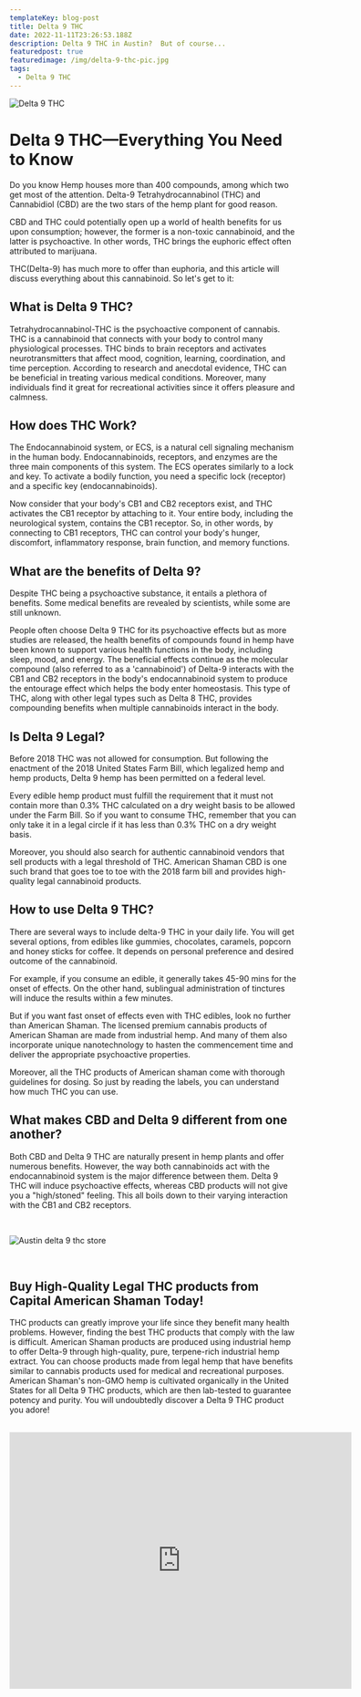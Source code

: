 ```yaml
---
templateKey: blog-post
title: Delta 9 THC
date: 2022-11-11T23:26:53.188Z
description: Delta 9 THC in Austin?  But of course...
featuredpost: true
featuredimage: /img/delta-9-thc-pic.jpg
tags:
  - Delta 9 THC
---
```

![Delta 9 THC](/img/delta-9-thc-pic.jpg "Delta 9")

# Delta 9 THC—Everything You Need to Know

Do you know Hemp houses more than 400 compounds, among which two get most of the attention. Delta-9 Tetrahydrocannabinol (THC) and Cannabidiol (CBD) are the two stars of the hemp plant for good reason.

CBD and THC could potentially open up a world of health benefits for us upon consumption; however, the former is a non-toxic cannabinoid, and the latter is psychoactive. In other words, THC brings the euphoric effect often attributed to marijuana.

THC(Delta-9) has much more to offer than euphoria, and this article will discuss everything about this cannabinoid. So let's get to it:

## What is Delta 9 THC?

Tetrahydrocannabinol-THC is the psychoactive component of cannabis. THC is a cannabinoid that connects with your body to control many physiological processes. THC binds to brain receptors and activates neurotransmitters that affect mood, cognition, learning, coordination, and time perception.
According to research and anecdotal evidence, THC can be beneficial in treating various medical conditions. Moreover, many individuals find it great for recreational activities since it offers pleasure and calmness.

## How does THC Work?

The Endocannabinoid system, or ECS, is a natural cell signaling mechanism in the human body. Endocannabinoids, receptors, and enzymes are the three main components of this system. The ECS operates similarly to a lock and key. To activate a bodily function, you need a specific lock (receptor) and a specific key (endocannabinoids).

Now consider that your body's CB1 and CB2 receptors exist, and THC activates the CB1 receptor by attaching to it. Your entire body, including the neurological system, contains the CB1 receptor. So, in other words, by connecting to CB1 receptors, THC can control your body's hunger, discomfort, inflammatory response, brain function, and memory functions.

## What are the benefits of Delta 9?

Despite THC being a psychoactive substance, it entails a plethora of benefits. Some medical benefits are revealed by scientists, while some are still unknown.

People often choose Delta 9 THC for its psychoactive effects but as more studies are released, the health benefits of compounds found in hemp have been known to support various health functions in the body, including sleep, mood, and energy.  The beneficial effects continue as the molecular compound (also referred to as a 'cannabinoid') of Delta-9 interacts with the CB1 and CB2 receptors in the body's endocannabinoid system to produce the entourage effect which helps the body enter homeostasis.  This type of THC, along with other legal types such as Delta 8 THC, provides compounding benefits when multiple cannabinoids interact in the body.

## Is Delta 9 Legal?

Before 2018 THC was not allowed for consumption. But following the enactment of the 2018 United States Farm Bill, which legalized hemp and hemp products, Delta 9 hemp has been permitted on a federal level.


Every edible hemp product must fulfill the requirement that it must not contain more than 0.3% THC calculated on a dry weight basis to be allowed under the Farm Bill. So if you want to consume THC, remember that you can only take it in a legal circle if it has less than 0.3% THC on a dry weight basis.

Moreover, you should also search for authentic cannabinoid vendors that sell products with a legal threshold of THC. American Shaman CBD is one such brand that goes toe to toe with the 2018 farm bill and provides high-quality legal cannabinoid products.

## How to use Delta 9 THC?

There are several ways to include delta-9 THC in your daily life. You will get several options, from edibles like gummies, chocolates, caramels, popcorn and honey sticks for coffee. It depends on personal preference and desired outcome of the cannabinoid. 

For example, if you consume an edible, it generally takes 45-90 mins for the onset of effects. On the other hand, sublingual administration of tinctures will induce the results within a few minutes.

But if you want fast onset of effects even with THC edibles, look no further than American Shaman. The licensed premium cannabis products of American Shaman are made from industrial hemp. And many of them also incorporate unique nanotechnology to hasten the commencement time and deliver the appropriate psychoactive properties.

Moreover, all the THC products of American shaman come with thorough guidelines for dosing. So just by reading the labels, you can understand how much THC you can use.

## What makes CBD and Delta 9 different from one another?

Both CBD and Delta 9 THC are naturally present in hemp plants and offer numerous benefits. However, the way both cannabinoids act with the endocannabinoid system is the major difference between them. Delta 9 THC will induce psychoactive effects, whereas CBD products will not give you a "high/stoned" feeling.  This all boils down to their varying interaction with the CB1 and CB2 receptors.

<br>

![Austin delta 9 thc store](/img/store-front-stretch-blog-image.jpg "Austin THC store")

 <br>

## Buy High-Quality Legal THC products from Capital American Shaman Today! 

THC products can greatly improve your life since they benefit many health problems. However, finding the best THC products that comply with the law is difficult. 
American Shaman products are produced using industrial hemp to offer Delta-9 through high-quality, pure, terpene-rich industrial hemp extract. You can choose products made from legal hemp that have benefits similar to cannabis products used for medical and recreational purposes.
American Shaman's non-GMO hemp is cultivated organically in the United States for all Delta 9 THC products, which are then lab-tested to guarantee potency and purity. You will undoubtedly discover a Delta 9 THC product you adore!

<br>

<center><iframe src="https://www.google.com/maps/embed?pb=!1m18!1m12!1m3!1d3442.5441840515764!2d-97.7283884!3d30.363901699999996!2m3!1f0!2f0!3f0!3m2!1i1024!2i768!4f13.1!3m3!1m2!1s0x8644cb31a4fe226f%3A0x34275657f2964730!2sCapital%20CBD%20American%20Shaman!5e0!3m2!1sen!2sus!4v1667507515248!5m2!1sen!2sus" width="600" height="450" style="border:0;" allowfullscreen="" loading="lazy" referrerpolicy="no-referrer-when-downgrade"></iframe><center/>